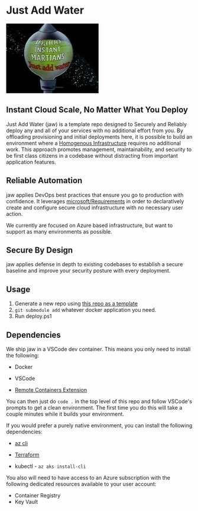 # Just Add Water

![Just Add Water](.images/martians.png)

## Instant Cloud Scale, No Matter What You Deploy

Just Add Water (jaw) is a template repo designed to Securely and Reliably deploy any and all of your services with no additional effort from you.  By offloading provisioning and initial deployments here, it is possible to build an environment where a [Homogenous Infrastructure](link) requires no additional work.  This approach promotes management, maintainability, and security to be first class citizens in a codebase without distracting from important application features.

## Reliable Automation

jaw applies DevOps best practices that ensure you go to production with confidence.  It leverages [microsoft/Requirements](https://github.com/microsoft/Requirements) in order to declaratively create and configure secure cloud infrastructure with no necessary user action.

We currently are focused on Azure based infrastructure, but want to support as many environments as possible.

## Secure By Design

jaw applies defense in depth to existing codebases to establish a secure baseline and improve your security posture with every deployment.

## Usage

1. Generate a new repo using [this repo as a template](https://github.com/zachChilders/just-add-water/generate)
2. `git submodule add` whatever docker application you need.
3. Run deploy.ps1


## Dependencies

We ship jaw in a VSCode dev container.  This means you only need to install the following:

- Docker

- VSCode

- [Remote Containers Extension](https://marketplace.visualstudio.com/items?itemName=ms-vscode-remote.remote-containers)

You can then just do `code .` in the top level of this repo and follow VSCode's prompts to get a clean environment.  The first time you do this will take a couple
minutes while it builds your environment.

If you would prefer a purely native environment, you can install the following dependencies:

- [az cli](https://docs.microsoft.com/en-us/cli/azure/install-azure-cli?view=azure-cli-latest)

- [Terraform](https://www.terraform.io/downloads.html)

- kubectl - `az aks install-cli`

You also will need to have access to an Azure subscription with the following dedicated resources available to your user account:
- Container Registry
- Key Vault